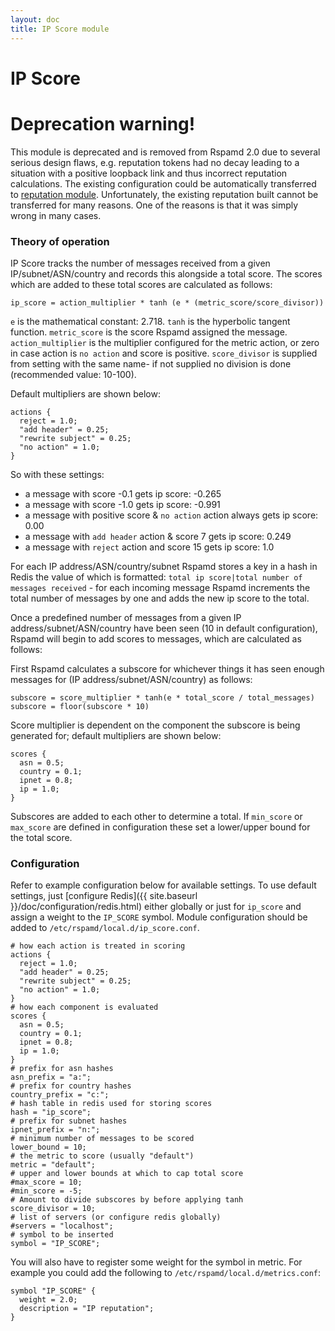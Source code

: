 ```yaml
---
layout: doc
title: IP Score module
---
```


# IP Score

# Deprecation warning!

This module is deprecated and is removed from Rspamd 2.0 due to several serious design flaws, e.g. reputation tokens had no decay leading to a situation with a positive loopback link and thus incorrect reputation calculations. 
The existing configuration could be automatically transferred to [reputation module](reputation.html).
Unfortunately, the existing reputation built cannot be transferred for many reasons. One of the reasons is that it was simply wrong in many cases.

### Theory of operation

IP Score tracks the number of messages received from a given IP/subnet/ASN/country and records this alongside a total score. The scores which are added to these total scores are calculated as follows:

~~~
ip_score = action_multiplier * tanh (e * (metric_score/score_divisor))
~~~

`e` is the mathematical constant: 2.718.
`tanh` is the hyperbolic tangent function.
`metric_score` is the score Rspamd assigned the message.
`action_multiplier` is the multiplier configured for the metric action, or zero in case action is `no action` and score is positive.
`score_divisor` is supplied from setting with the same name- if not supplied no division is done (recommended value: 10-100).

Default multipliers are shown below:

~~~ucl
actions {
  reject = 1.0;
  "add header" = 0.25;
  "rewrite subject" = 0.25;
  "no action" = 1.0;
}
~~~

So with these settings:

- a message with score -0.1 gets ip score: -0.265
- a message with score -1.0 gets ip score: -0.991
- a message with positive score & `no action` action always gets ip score: 0.00
- a message with `add header` action & score 7 gets ip score: 0.249
- a message with `reject` action and score 15 gets ip score: 1.0

For each IP address/ASN/country/subnet Rspamd stores a key in a hash in Redis the value of which is formatted: `total ip score|total number of messages received` - for each incoming message Rspamd increments the total number of messages by one and adds the new ip score to the total.

Once a predefined number of messages from a given IP address/subnet/ASN/country have been seen (10 in default configuration), Rspamd will begin to add scores to messages, which are calculated as follows:

First Rspamd calculates a subscore for whichever things it has seen enough messages for (IP address/subnet/ASN/country) as follows:

~~~
subscore = score_multiplier * tanh(e * total_score / total_messages)
subscore = floor(subscore * 10)
~~~

Score multiplier is dependent on the component the subscore is being generated for; default multipliers are shown below:

~~~ucl
scores {
  asn = 0.5;
  country = 0.1;
  ipnet = 0.8;
  ip = 1.0;
}
~~~

Subscores are added to each other to determine a total. If `min_score` or `max_score` are defined in configuration these set a lower/upper bound for the total score.

### Configuration

Refer to example configuration below for available settings. To use default settings, just [configure Redis]({{ site.baseurl }}/doc/configuration/redis.html) either globally or just for `ip_score` and assign a weight to the `IP_SCORE` symbol. Module configuration should be added to `/etc/rspamd/local.d/ip_score.conf`.

~~~ucl
# how each action is treated in scoring
actions {
  reject = 1.0;
  "add header" = 0.25;
  "rewrite subject" = 0.25;
  "no action" = 1.0;
}
# how each component is evaluated
scores {
  asn = 0.5;
  country = 0.1;
  ipnet = 0.8;
  ip = 1.0;
}
# prefix for asn hashes
asn_prefix = "a:";
# prefix for country hashes
country_prefix = "c:";
# hash table in redis used for storing scores
hash = "ip_score";
# prefix for subnet hashes
ipnet_prefix = "n:";
# minimum number of messages to be scored
lower_bound = 10;
# the metric to score (usually "default")
metric = "default";
# upper and lower bounds at which to cap total score
#max_score = 10;
#min_score = -5;
# Amount to divide subscores by before applying tanh
score_divisor = 10;
# list of servers (or configure redis globally)
#servers = "localhost";
# symbol to be inserted
symbol = "IP_SCORE";
~~~

You will also have to register some weight for the symbol in metric. For example you could add the following to `/etc/rspamd/local.d/metrics.conf`:

~~~ucl
symbol "IP_SCORE" {
  weight = 2.0;
  description = "IP reputation";
}
~~~
